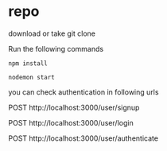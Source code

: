 # repo

download or take git clone

Run the following commands

	npm install

	nodemon start 


you can check authentication in following urls

POST http://localhost:3000/user/signup

POST http://localhost:3000/user/login

POST http://localhost:3000/user/authenticate
